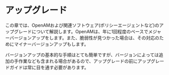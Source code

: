 # アップグレード

この章では、OpenAMおよび関連ソフトウェア(ポリシーエージェントなど)のアップグレードについて解説します。OpenAMは、年に1回程度のペースでメジャーバージョンアップをします。また、脆弱性が見つかった場合は、その対応のためにマイナーバージョンアップもします。

バージョンアップの基本的な手順はとても簡単ですが、バージョンによっては追加の手作業なども含まれる場合があるので、アップグレードの前にアップグレードガイドは常に目を通す必要があります。

